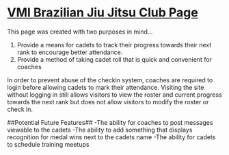 [VMI Brazilian Jiu Jitsu Club Page](https://vmi-roster.herokuapp.com)
=================================

This page was created with two purposes in mind...
1. Provide a means for cadets to track their progress towards their next rank to encourage better attendance.
2. Provide a method of taking cadet roll that is quick and convenient for coaches

In order to prevent abuse of the checkin system, coaches are required to login before allowing cadets to mark their attendance. Visiting the site without logging in still allows visitors to view the roster and current progress towards the next rank but does not allow visitors to modify the roster or check in.

##Potential Future Features##
-The ability for coaches to post messages viewable to the cadets
-The ability to add something that displays recognition for medal wins next to the cadets name
-The ability for cadets to schedule training meetups